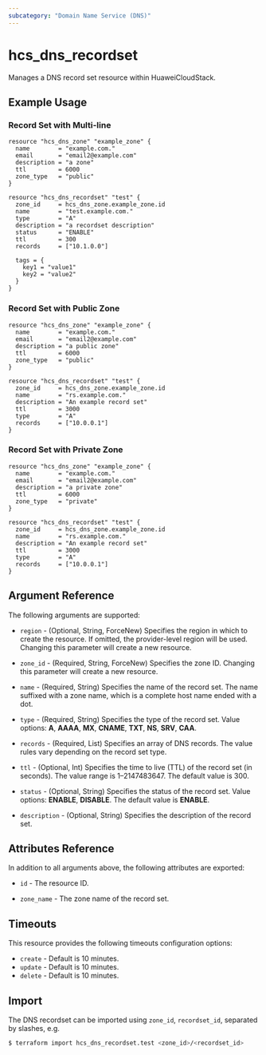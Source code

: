 ```yaml
---
subcategory: "Domain Name Service (DNS)"
---
```


# hcs_dns_recordset

Manages a DNS record set resource within HuaweiCloudStack.

## Example Usage

### Record Set with Multi-line

```hcl
resource "hcs_dns_zone" "example_zone" {
  name        = "example.com."
  email       = "email2@example.com"
  description = "a zone"
  ttl         = 6000
  zone_type   = "public"
}

resource "hcs_dns_recordset" "test" {
  zone_id     = hcs_dns_zone.example_zone.id
  name        = "test.example.com."
  type        = "A"
  description = "a recordset description"
  status      = "ENABLE"
  ttl         = 300
  records     = ["10.1.0.0"]

  tags = {
    key1 = "value1"
    key2 = "value2"
  }
}
```

### Record Set with Public Zone

```hcl
resource "hcs_dns_zone" "example_zone" {
  name        = "example.com."
  email       = "email2@example.com"
  description = "a public zone"
  ttl         = 6000
  zone_type   = "public"
}

resource "hcs_dns_recordset" "test" {
  zone_id     = hcs_dns_zone.example_zone.id
  name        = "rs.example.com."
  description = "An example record set"
  ttl         = 3000
  type        = "A"
  records     = ["10.0.0.1"]
}
```

### Record Set with Private Zone

```hcl
resource "hcs_dns_zone" "example_zone" {
  name        = "example.com."
  email       = "email2@example.com"
  description = "a private zone"
  ttl         = 6000
  zone_type   = "private"
}

resource "hcs_dns_recordset" "test" {
  zone_id     = hcs_dns_zone.example_zone.id
  name        = "rs.example.com."
  description = "An example record set"
  ttl         = 3000
  type        = "A"
  records     = ["10.0.0.1"]
}
```

## Argument Reference

The following arguments are supported:

* `region` - (Optional, String, ForceNew) Specifies the region in which to create the resource.
  If omitted, the provider-level region will be used. Changing this parameter will create a new resource.

* `zone_id` - (Required, String, ForceNew) Specifies the zone ID.
  Changing this parameter will create a new resource.

* `name` - (Required, String) Specifies the name of the record set.
  The name suffixed with a zone name, which is a complete host name ended with a dot.

* `type` - (Required, String) Specifies the type of the record set.
  Value options: **A**, **AAAA**, **MX**, **CNAME**, **TXT**, **NS**, **SRV**, **CAA**.

* `records` - (Required, List) Specifies an array of DNS records. The value rules vary depending on the record set type.

* `ttl` - (Optional, Int) Specifies the time to live (TTL) of the record set (in seconds).
  The value range is 1–2147483647. The default value is 300.

* `status` - (Optional, String) Specifies the status of the record set.
  Value options: **ENABLE**, **DISABLE**. The default value is **ENABLE**.

* `description` - (Optional, String) Specifies the description of the record set.

## Attributes Reference

In addition to all arguments above, the following attributes are exported:

* `id` - The resource ID.

* `zone_name` - The zone name of the record set.

## Timeouts

This resource provides the following timeouts configuration options:

* `create` - Default is 10 minutes.
* `update` - Default is 10 minutes.
* `delete` - Default is 10 minutes.

## Import

The DNS recordset can be imported using `zone_id`, `recordset_id`, separated by slashes, e.g.

```bash
$ terraform import hcs_dns_recordset.test <zone_id>/<recordset_id>
```

